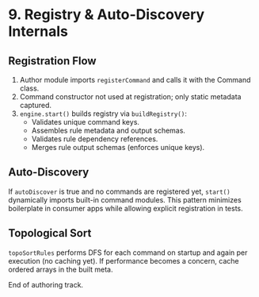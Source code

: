 # 9. Registry & Auto-Discovery Internals

## Registration Flow
1. Author module imports `registerCommand` and calls it with the Command class.
2. Command constructor not used at registration; only static metadata captured.
3. `engine.start()` builds registry via `buildRegistry()`:
   - Validates unique command keys.
   - Assembles rule metadata and output schemas.
   - Validates rule dependency references.
   - Merges rule output schemas (enforces unique keys).

## Auto-Discovery
If `autoDiscover` is true and no commands are registered yet, `start()` dynamically imports built-in command modules. This pattern minimizes boilerplate in consumer apps while allowing explicit registration in tests.

## Topological Sort
`topoSortRules` performs DFS for each command on startup and again per execution (no caching yet). If performance becomes a concern, cache ordered arrays in the built meta.

End of authoring track.
